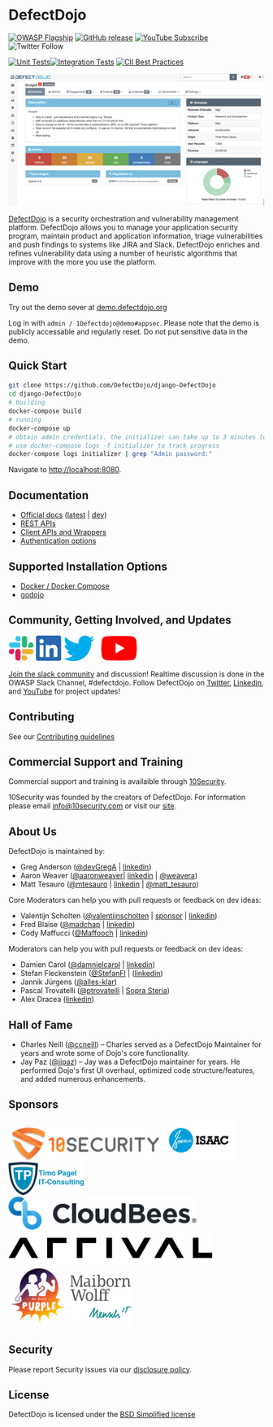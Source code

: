 # DefectDojo

[![OWASP Flagship](https://img.shields.io/badge/owasp-flagship%20project-orange.svg)](https://www.owasp.org/index.php/OWASP_DefectDojo_Project) [![GitHub release](https://img.shields.io/github/release/DefectDojo/django-DefectDojo.svg)](https://github.com/DefectDojo/django-DefectDojo) [![YouTube Subscribe](https://img.shields.io/badge/youtube-subscribe-%23c4302b.svg)](https://www.youtube.com/channel/UCWw9qzqptiIvTqSqhOFuCuQ) ![Twitter Follow](https://img.shields.io/twitter/follow/defectdojo.svg?style=social&label=Follow)

[![Unit Tests](https://github.com/DefectDojo/django-DefectDojo/actions/workflows/unit-tests.yml/badge.svg?branch=master)](https://github.com/DefectDojo/django-DefectDojo/actions)[![Integration Tests](https://github.com/DefectDojo/django-DefectDojo/actions/workflows/integration-tests.yml/badge.svg?branch=master)](https://github.com/DefectDojo/django-DefectDojo/actions) [![CII Best Practices](https://bestpractices.coreinfrastructure.org/projects/2098/badge)](https://bestpractices.coreinfrastructure.org/projects/2098)

![Screenshot of DefectDojo](https://raw.githubusercontent.com/DefectDojo/django-DefectDojo/dev/docs/static/images/screenshot1.png)

[DefectDojo](https://www.defectdojo.org/) is a security orchestration and
vulnerability management platform.
DefectDojo allows you to manage your application security program, maintain
product and application information, triage vulnerabilities and
push findings to systems like JIRA and Slack. DefectDojo enriches and
refines vulnerability data using a number of heuristic algorithms that
improve with the more you use the platform.

## Demo

Try out the demo sever at [demo.defectdojo.org](https://demo.defectdojo.org)

Log in with `admin / 1Defectdojo@demo#appsec`. Please note that the demo is publicly accessable and regularly reset. Do not put sensitive data in the demo.

## Quick Start

```sh
git clone https://github.com/DefectDojo/django-DefectDojo
cd django-DefectDojo
# building
docker-compose build
# running
docker-compose up
# obtain admin credentials. the initializer can take up to 3 minutes to run
# use docker-compose logs -f initializer to track progress
docker-compose logs initializer | grep "Admin password:"
```

Navigate to <http://localhost:8080>.


## Documentation

- [Official docs](https://defectdojo.github.io/django-DefectDojo/) ([latest](https://defectdojo.github.io/django-DefectDojo/) | [dev](https://defectdojo.github.io/django-DefectDojo/dev))
- [REST APIs](https://defectdojo.github.io/django-DefectDojo/integrations/api-v2-docs/)
- [Client APIs and Wrappers](https://defectdojo.github.io/django-DefectDojo/integrations/api-v2-docs/#clients--api-wrappers)
- [Authentication options](readme-docs/AVAILABLE-PLUGINS.md)

## Supported Installation Options

* [Docker / Docker Compose](readme-docs/DOCKER.md)
* [godojo](https://github.com/DefectDojo/godojo)


## Community, Getting Involved, and Updates

[<img src="https://raw.githubusercontent.com/DefectDojo/django-DefectDojo/dev/docs/static/images/slack-logo-icon.png" alt="Slack" height="50"/>](https://owasp-slack.herokuapp.com/)
[<img src="https://raw.githubusercontent.com/DefectDojo/django-DefectDojo/dev/docs/static/images/Linkedin-logo-icon-png.png" alt="LinkedIn" height="50"/>](https://www.linkedin.com/company/defectdojo)
[<img src="https://raw.githubusercontent.com/DefectDojo/django-DefectDojo/dev/docs/static/images/Twitter_Logo.png" alt="Twitter" height="50"/>](https://twitter.com/defectdojo)
[<img src="https://raw.githubusercontent.com/DefectDojo/django-DefectDojo/dev/docs/static/images/YouTube-Emblem.png" alt="Youtube" height="50"/>](https://www.youtube.com/channel/UCWw9qzqptiIvTqSqhOFuCuQ)

[Join the slack community](https://owasp-slack.herokuapp.com/) and discussion! Realtime discussion is done in the OWASP Slack Channel, #defectdojo.
Follow DefectDojo on [Twitter](https://twitter.com/defectdojo), [Linkedin](https://www.linkedin.com/company/defectdojo), and [YouTube](https://www.youtube.com/channel/UCWw9qzqptiIvTqSqhOFuCuQ) for project updates!

## Contributing
See our [Contributing guidelines](readme-docs/CONTRIBUTING.md)

## Commercial Support and Training
Commercial support and training is availaible through [10Security](https://10security.com).

10Security was founded by the creators of DefectDojo.
For information please email info@10security.com or visit our [site](https://10security.com).

## About Us

DefectDojo is maintained by:
* Greg Anderson ([@devGregA](https://github.com/devgrega) | [linkedin](https://www.linkedin.com/in/g-anderson/))
* Aaron Weaver ([@aaronweaver](https://github.com/aaronweaver)| [linkedin](https://www.linkedin.com/in/aweaver/) | [@weavera](https://twitter.com/weavera))
* Matt Tesauro ([@mtesauro](https://github.com/mtesauro) | [linkedin](https://www.linkedin.com/in/matttesauro/) | [@matt_tesauro](https://twitter.com/matt_tesauro))

Core Moderators can help you with pull requests or feedback on dev ideas:
* Valentijn Scholten ([@valentijnscholten](https://github.com/valentijnscholten) | [sponsor](https://github.com/sponsors/valentijnscholten) | [linkedin](https://www.linkedin.com/in/valentijn-scholten/))
* Fred Blaise ([@madchap](https://github.com/madchap) | [linkedin](https://www.linkedin.com/in/fredblaise/))
* Cody Maffucci ([@Maffooch](https://github.com/maffooch) | [linkedin](https://www.linkedin.com/in/cody-maffucci))

Moderators can help you with pull requests or feedback on dev ideas:
* Damien Carol ([@damnielcarol](https://github.com/damiencarol) | [linkedin](https://www.linkedin.com/in/damien-carol/))
* Stefan Fleckenstein ([@StefanFl](https://github.com/stefanfl) | ([linkedin](https://www.linkedin.com/in/stefan-fleckenstein-6a456a30/))
* Jannik Jürgens ([@alles-klar](https://github.com/alles-klar))
* Pascal Trovatelli ([@ptrovatelli](https://github.com/ptrovatelli) | [Sopra Steria](https://www.soprasteria.com/))
* Alex Dracea ([linkedin](https://www.linkedin.com/in/alexandru-marin-dracea-910b51122/))


## Hall of Fame

* Charles Neill ([@ccneill](https://twitter.com/ccneill)) – Charles served as a
    DefectDojo Maintainer for years and wrote some of Dojo's core functionality.
* Jay Paz ([@jjpaz](https://twitter.com/jjpaz)) – Jay was a DefectDojo
  maintainer for years. He performed Dojo's first UI overhaul, optimized code structure/features, and added numerous enhancements.


## Sponsors
[<img src="https://raw.githubusercontent.com/DefectDojo/django-DefectDojo/dev/docs/static/images/10Security-logo.png" github-user="devgrega" alt="10Security" height="65"/>](https://10security.com)
[<img src="https://raw.githubusercontent.com/DefectDojo/django-DefectDojo/dev/docs/static/images/isaac.png" github-user="valentijnscholten" alt="ISAAC" height="80"/>](https://isaac.nl)
[<img src="https://raw.githubusercontent.com/DefectDojo/django-DefectDojo/dev/docs/static/images/timo-pagel-logo.png" github-user="wurstbot" alt="Tim Pagel" height="65" />](https://pagel.pro/)
[<img src="https://raw.githubusercontent.com/DefectDojo/django-DefectDojo/dev/docs/static/images/cloudbees-logo.png" github-user="madchap" alt="Cloudbees" height="65" />](https://cloudbees.com/)
[<img src="https://raw.githubusercontent.com/DefectDojo/django-DefectDojo/dev/docs/static/images/arrival.png" github-user="ansidorov" alt="ARRIVAL" height="65" />](https://arrival.com)
[<img src="https://raw.githubusercontent.com/DefectDojo/django-DefectDojo/dev/docs/static/images/WHP.png" github-user="mtesauro" alt="WeHackPurle" height="120" />](https://wehackpurple.com/)
[<img src="https://raw.githubusercontent.com/DefectDojo/django-DefectDojo/dev/docs/static/images/maibornwolff-logo.png" github-user="StefanFl" alt="MiabornWolff" height="120" />]((https://www.maibornwolff.de/en))

## Security

Please report Security issues via our [disclosure policy](readme-docs/SECURITY.md).

## License

DefectDojo is licensed under the [BSD Simplified license](LICENSE.md)
